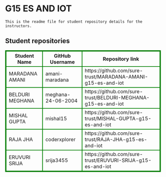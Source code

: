 # G15 ES AND IOT
    This is the readme file for student repository details for the instructors.
## Student repositories 
<table style="border : 2px solid green; width:100%;">
<tr >
<th style="border : 2px solid green;">Student Name</th>
<th style="border : 2px solid green;">GitHub Username</th>
<th style="border : 2px solid green;">Repository link</th>
</tr>
<tr style="border : 2px solid green;">
<td style="border : 2px solid green;">MARADANA AMANI</td> 

<td style="border : 2px solid green;">amani-maradana</td> 

<td style="border : 2px solid green;">https://github.com/sure-trust/MARADANA-AMANI-g15-es-and-iot</td> 
</tr>

<tr style="border : 2px solid green;">
<td style="border : 2px solid green;">BELDURI MEGHANA</td> 

<td style="border : 2px solid green;">meghana-24-06-2004</td> 

<td style="border : 2px solid green;">https://github.com/sure-trust/BELDURI-MEGHANA-g15-es-and-iot</td> 
</tr>

<tr style="border : 2px solid green;">
<td style="border : 2px solid green;">MISHAL GUPTA</td> 

<td style="border : 2px solid green;">mishal15</td> 

<td style="border : 2px solid green;">https://github.com/sure-trust/MISHAL-GUPTA-g15-es-and-iot</td> 
</tr>

<tr style="border : 2px solid green;">
<td style="border : 2px solid green;">RAJA JHA</td> 

<td style="border : 2px solid green;">coderxplorer</td> 

<td style="border : 2px solid green;">https://github.com/sure-trust/RAJA-JHA-g15-es-and-iot</td> 
</tr>

<tr style="border : 2px solid green;">
<td style="border : 2px solid green;">ERUVURI SRIJA</td> 

<td style="border : 2px solid green;">srija3455</td> 

<td style="border : 2px solid green;">https://github.com/sure-trust/ERUVURI-SRIJA-g15-es-and-iot</td> 
</tr>
